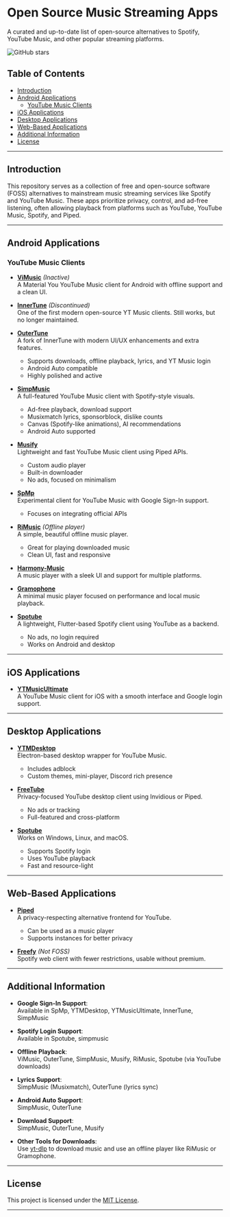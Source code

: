 # Open Source Music Streaming Apps

A curated and up-to-date list of open-source alternatives to Spotify, YouTube Music, and other popular streaming platforms.

![GitHub stars](https://img.shields.io/github/stars/RohithPai07/Spotify-YTMusic-FOSS-Alternatives?style=social)

## Table of Contents
- [Introduction](#introduction)
- [Android Applications](#android-applications)
  - [YouTube Music Clients](#youtube-music-clients)
- [iOS Applications](#ios-applications)
- [Desktop Applications](#desktop-applications)
- [Web-Based Applications](#web-based-applications)
- [Additional Information](#additional-information)
- [License](#license)

---

## Introduction

This repository serves as a collection of free and open-source software (FOSS) alternatives to mainstream music streaming services like Spotify and YouTube Music. These apps prioritize privacy, control, and ad-free listening, often allowing playback from platforms such as YouTube, YouTube Music, Spotify, and Piped.

---

## Android Applications

### YouTube Music Clients

- **[ViMusic](https://github.com/vfsfitvnm/ViMusic)** *(Inactive)*  
  A Material You YouTube Music client for Android with offline support and a clean UI.

- **[InnerTune](https://github.com/Z-huang/InnerTune)** *(Discontinued)*  
  One of the first modern open-source YT Music clients. Still works, but no longer maintained.

- **[OuterTune](https://github.com/OuterTune/OuterTune)**  
  A fork of InnerTune with modern UI/UX enhancements and extra features.  
  - Supports downloads, offline playback, lyrics, and YT Music login  
  - Android Auto compatible  
  - Highly polished and active

- **[SimpMusic](https://github.com/maxrave-dev/SimpMusic)**  
  A full-featured YouTube Music client with Spotify-style visuals.  
  - Ad-free playback, download support  
  - Musixmatch lyrics, sponsorblock, dislike counts  
  - Canvas (Spotify-like animations), AI recommendations  
  - Android Auto supported

- **[Musify](https://github.com/gokadzev/Musify)**  
  Lightweight and fast YouTube Music client using Piped APIs.  
  - Custom audio player  
  - Built-in downloader  
  - No ads, focused on minimalism

- **[SpMp](https://github.com/toasterofbread/spmp)**  
  Experimental client for YouTube Music with Google Sign-In support.  
  - Focuses on integrating official APIs

- **[RiMusic](https://github.com/fast4x/RiMusic)** *(Offline player)*  
  A simple, beautiful offline music player.  
  - Great for playing downloaded music  
  - Clean UI, fast and responsive

- **[Harmony-Music](https://github.com/anandnet/Harmony-Music)**  
  A music player with a sleek UI and support for multiple platforms.

- **[Gramophone](https://github.com/Akanetan/Gramophone)**  
  A minimal music player focused on performance and local music playback.

- **[Spotube](https://github.com/KRTirtho/spotube)**  
  A lightweight, Flutter-based Spotify client using YouTube as a backend.  
  - No ads, no login required  
  - Works on Android and desktop

---

## iOS Applications

- **[YTMusicUltimate](https://github.com/dayanch96/YTMusicUltimate)**  
  A YouTube Music client for iOS with a smooth interface and Google login support.

---

## Desktop Applications

- **[YTMDesktop](https://github.com/th-ch/youtube-music)**  
  Electron-based desktop wrapper for YouTube Music.  
  - Includes adblock  
  - Custom themes, mini-player, Discord rich presence

- **[FreeTube](https://github.com/FreeTubeApp/FreeTube)**  
  Privacy-focused YouTube desktop client using Invidious or Piped.  
  - No ads or tracking  
  - Full-featured and cross-platform

- **[Spotube](https://github.com/KRTirtho/spotube)**  
  Works on Windows, Linux, and macOS.  
  - Supports Spotify login  
  - Uses YouTube playback  
  - Fast and resource-light

---

## Web-Based Applications

- **[Piped](https://piped.video)**  
  A privacy-respecting alternative frontend for YouTube.  
  - Can be used as a music player  
  - Supports instances for better privacy

- **[Freefy](https://freefy.app)** *(Not FOSS)*  
  Spotify web client with fewer restrictions, usable without premium.

---

## Additional Information

- **Google Sign-In Support**:  
  Available in SpMp, YTMDesktop, YTMusicUltimate, InnerTune, SimpMusic

- **Spotify Login Support**:  
  Available in Spotube, simpmusic

- **Offline Playback**:  
  ViMusic, OuterTune, SimpMusic, Musify, RiMusic, Spotube (via YouTube downloads)

- **Lyrics Support**:  
  SimpMusic (Musixmatch), OuterTune (lyrics sync)

- **Android Auto Support**:  
  SimpMusic, OuterTune

- **Download Support**:  
  SimpMusic, OuterTune, Musify

- **Other Tools for Downloads**:  
  Use [yt-dlp](https://github.com/yt-dlp/yt-dlp) to download music and use an offline player like RiMusic or Gramophone.

---

## License

This project is licensed under the [MIT License](LICENSE).

---
